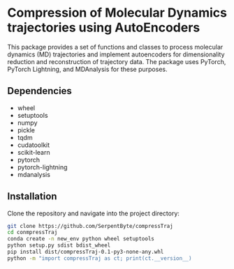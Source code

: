 # Compression of Molecular Dynamics trajectories using AutoEncoders

This package provides a set of functions and classes to process molecular dynamics (MD) trajectories and implement autoencoders for dimensionality reduction and reconstruction of trajectory data. The package uses PyTorch, PyTorch Lightning, and MDAnalysis for these purposes.

## Dependencies
- wheel
- setuptools
- numpy
- pickle
- tqdm
- cudatoolkit
- scikit-learn
- pytorch
- pytorch-lightning
- mdanalysis

## Installation

Clone the repository and navigate into the project directory:

```bash
git clone https://github.com/SerpentByte/compressTraj
cd conmpressTraj
conda create -n new_env python wheel setuptools
python setup.py sdist bdist_wheel
pip install dist/compressTraj-0.1-py3-none-any.whl
python -m "import compressTraj as ct; print(ct.__version__)
``````

